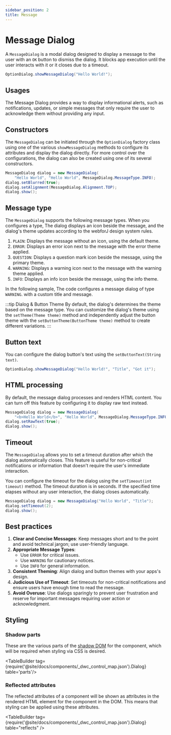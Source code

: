 ```yaml
---
sidebar_position: 2
title: Message
---
```


# Message Dialog

<DocChip tooltipText="This component will render with a shadow DOM, an API built into the browser that facilitates encapsulation." label="Shadow" target="_blank" clickable={false} iconName='shadow' />

<DocChip tooltipText="The name of the web component that will render in the DOM." label="dwc-dialog" clickable={false} iconName='code'/>

<JavadocLink type="foundation" location="com/webforj/component/optiondialog/MessageDialog" top='true'/>

<ComponentBasics />

A `MessageDialog` is a modal dialog designed to display a message to the user with an `OK` button to dismiss the dialog. It blocks app execution until the user interacts with it or it closes due to a timeout.

```java
OptionDialog.showMessageDialog("Hello World!");
```

## Usages

The Message Dialog provides a way to display informational alerts, such as notifications, updates, or simple messages that only require the user to acknowledge them without providing any input.

## Constructors

The `MessageDialog` can be initiated through the `OptionDialog` factory class using one of the various `showMessageDialog` methods to configure its attributes and display the dialog directly. For more control over the configurations, the dialog can also be created using one of its several constructors.

```java showLineNumbers
MessageDialog dialog = new MessageDialog(
    "Hello World", "Hello World", MessageDialog.MessageType.INFO);
dialog.setBlurred(true);
dialog.setAlignment(MessageDialog.Alignment.TOP);
dialog.show();
```

## Message type

The `MessageDialog` supports the following message types. When you configures a type, The dialog displays an icon beside the message, and the dialog's theme updates according to the webforJ design system rules.

1. `PLAIN`: Displays the message without an icon, using the default theme.
2. `ERROR`: Displays an error icon next to the message with the error theme applied.
3. `QUESTION`: Displays a question mark icon beside the message, using the primary theme.
4. `WARNING`: Displays a warning icon next to the message with the warning theme applied.
5. `INFO`: Displays an info icon beside the message, using the info theme.

In the following sample, The code configures a message dialog of type `WARNING`. with a custom title and message.

<ComponentDemo 
path='https://demo.webforj.com/webapp/controlsamples?class=componentdemos.optiondialog.message.MessageDialogType' 
javaE='https://raw.githubusercontent.com/webforj/ControlSamples/main/src/main/java/componentdemos/optiondialog/message/MessageDialogType.java'
height = '350px'
/>

:::tip Dialog & Button Theme
By default, the dialog's determines the theme based on the message type. You can customize the dialog's theme using the `setTheme(Theme theme)` method and independently adjust the button theme with the `setButtonTheme(ButtonTheme theme)` method to create different variations.
:::

## Button text

You can configure the dialog button's text using the `setButtonText(String text)`.

```java
OptionDialog.showMessageDialog("Hello World!", "Title", "Got it");
```

## HTML processing

By default, the message dialog processes and renders HTML content. You can turn off this feature by configuring it to display raw text instead.

```java showLineNumbers
MessageDialog dialog = new MessageDialog(
    "<b>Hello World</b>", "Hello World", MessageDialog.MessageType.INFO);
dialog.setRawText(true);
dialog.show();
```

## Timeout

The `MessageDialog` allows you to set a timeout duration after which the dialog automatically closes. This feature is useful for non-critical notifications or information that doesn't require the user's immediate interaction.

You can configure the timeout for the dialog using the `setTimeout(int timeout)` method. The timeout duration is in seconds. If the specified time elapses without any user interaction, the dialog closes automatically.

```java showLineNumbers
MessageDialog dialog = new MessageDialog("Hello World", "Title");
dialog.setTimeout(2);
dialog.show();
```

## Best practices

1. **Clear and Concise Messages**: Keep messages short and to the point and avoid technical jargon; use user-friendly language.
2. **Appropriate Message Types**:
   - Use `ERROR` for critical issues.
   - Use `WARNING` for cautionary notices.
   - Use `INFO` for general information.
3. **Consistent Theming**: Align dialog and button themes with your apps's design.
4. **Judicious Use of Timeout**: Set timeouts for non-critical notifications and ensure users have enough time to read the message.
5. **Avoid Overuse**: Use dialogs sparingly to prevent user frustration and reserve for important messages requiring user action or acknowledgment.

## Styling

### Shadow parts

These are the various parts of the [shadow DOM](../../glossary#shadow-dom) for the component, which will be required when styling via CSS is desired.

<TableBuilder tag={require('@site/docs/components/\_dwc_control_map.json').Dialog} table='parts'/>

### Reflected attributes

The reflected attributes of a component will be shown as attributes in the rendered HTML element for the component in the DOM. This means that styling can be applied using these attributes.

<TableBuilder tag={require('@site/docs/components/\_dwc_control_map.json').Dialog} table="reflects" />
